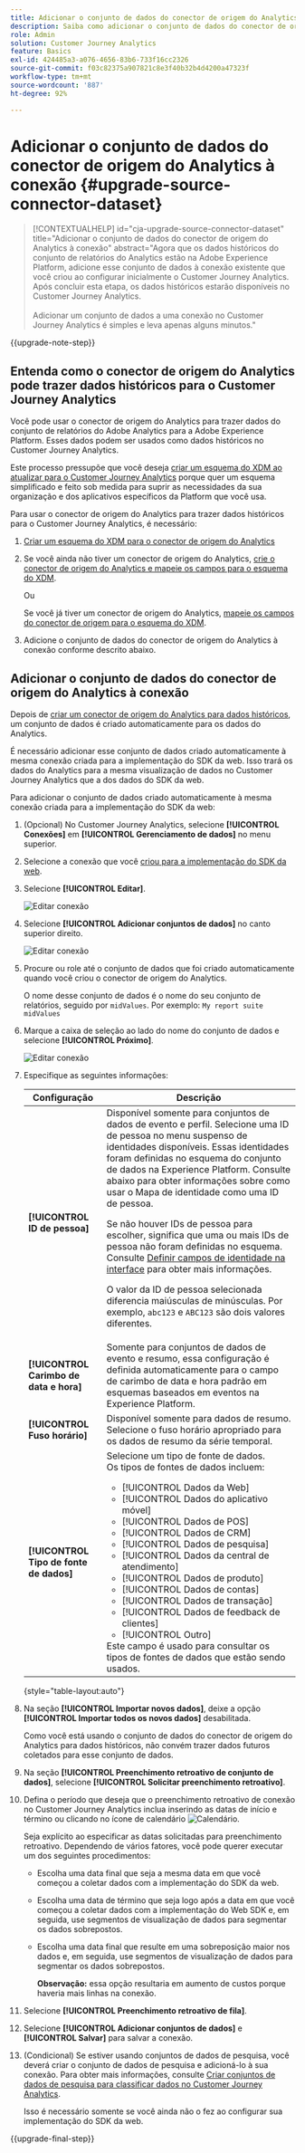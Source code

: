 ```yaml
---
title: Adicionar o conjunto de dados do conector de origem do Analytics à conexão
description: Saiba como adicionar o conjunto de dados do conector de origem do Analytics à conexão
role: Admin
solution: Customer Journey Analytics
feature: Basics
exl-id: 424485a3-a076-4656-83b6-733f16cc2326
source-git-commit: f03c82375a907821c8e3f40b32b4d4200a47323f
workflow-type: tm+mt
source-wordcount: '887'
ht-degree: 92%

---
```


# Adicionar o conjunto de dados do conector de origem do Analytics à conexão {#upgrade-source-connector-dataset}

<!-- markdownlint-disable MD034 -->

>[!CONTEXTUALHELP]
>id="cja-upgrade-source-connector-dataset"
>title="Adicionar o conjunto de dados do conector de origem do Analytics à conexão"
>abstract="Agora que os dados históricos do conjunto de relatórios do Analytics estão na Adobe Experience Platform, adicione esse conjunto de dados à conexão existente que você criou ao configurar inicialmente o Customer Journey Analytics. Após concluir esta etapa, os dados históricos estarão disponíveis no Customer Journey Analytics.<br><br>Adicionar um conjunto de dados a uma conexão no Customer Journey Analytics é simples e leva apenas alguns minutos."

<!-- markdownlint-enable MD034 -->

{{upgrade-note-step}}

## Entenda como o conector de origem do Analytics pode trazer dados históricos para o Customer Journey Analytics

Você pode usar o conector de origem do Analytics para trazer dados do conjunto de relatórios do Adobe Analytics para a Adobe Experience Platform. Esses dados podem ser usados como dados históricos no Customer Journey Analytics.

Este processo pressupõe que você deseja [criar um esquema do XDM ao atualizar para o Customer Journey Analytics](/help/getting-started/cja-upgrade/cja-upgrade-schema-create.md) porque quer um esquema simplificado e feito sob medida para suprir as necessidades da sua organização e dos aplicativos específicos da Platform que você usa.

Para usar o conector de origem do Analytics para trazer dados históricos para o Customer Journey Analytics, é necessário:

1. [Criar um esquema do XDM para o conector de origem do Analytics](/help/getting-started/cja-upgrade/cja-upgrade-source-connector-schema.md)

1. Se você ainda não tiver um conector de origem do Analytics, [crie o conector de origem do Analytics e mapeie os campos para o esquema do XDM](/help/getting-started/cja-upgrade/cja-upgrade-source-connector.md).

   Ou

   Se você já tiver um conector de origem do Analytics, [mapeie os campos do conector de origem para o esquema do XDM](/help/getting-started/cja-upgrade/cja-upgrade-from-source-connector.md).

1. Adicione o conjunto de dados do conector de origem do Analytics à conexão conforme descrito abaixo.

## Adicionar o conjunto de dados do conector de origem do Analytics à conexão

Depois de [criar um conector de origem do Analytics para dados históricos](/help/getting-started/cja-upgrade/cja-upgrade-source-connector.md), um conjunto de dados é criado automaticamente para os dados do Analytics.

É necessário adicionar esse conjunto de dados criado automaticamente à mesma conexão criada para a implementação do SDK da web. Isso trará os dados do Analytics para a mesma visualização de dados no Customer Journey Analytics que a dos dados do SDK da web.

Para adicionar o conjunto de dados criado automaticamente à mesma conexão criada para a implementação do SDK da web:

1. (Opcional) No Customer Journey Analytics, selecione **[!UICONTROL Conexões]** em **[!UICONTROL Gerenciamento de dados]** no menu superior.

1. Selecione a conexão que você [criou para a implementação do SDK da web](/help/getting-started/cja-upgrade/cja-upgrade-connection.md).

1. Selecione **[!UICONTROL Editar]**.

   ![Editar conexão](assets/connection-add-dataset.png)

1. Selecione **[!UICONTROL Adicionar conjuntos de dados]** no canto superior direito.

   ![Editar conexão](assets/connection-add-dateset2.png)

1. Procure ou role até o conjunto de dados que foi criado automaticamente quando você criou o conector de origem do Analytics.

   O nome desse conjunto de dados é o nome do seu conjunto de relatórios, seguido por `midValues`. Por exemplo: `My report suite midValues`

1. Marque a caixa de seleção ao lado do nome do conjunto de dados e selecione **[!UICONTROL Próximo]**.

   ![Editar conexão](assets/connection-add-dataset3.png)

1. Especifique as seguintes informações:

   <!-- Copied from help/connections/create-connection.md. Should we single source? -->

   | Configuração | Descrição |
   | --- | --- |
   | **[!UICONTROL ID de pessoa]** | Disponível somente para conjuntos de dados de evento e perfil. Selecione uma ID de pessoa no menu suspenso de identidades disponíveis. Essas identidades foram definidas no esquema do conjunto de dados na Experience Platform. Consulte abaixo para obter informações sobre como usar o Mapa de identidade como uma ID de pessoa.<p>Se não houver IDs de pessoa para escolher, significa que uma ou mais IDs de pessoa não foram definidas no esquema. Consulte [Definir campos de identidade na interface](https://experienceleague.adobe.com/pt-br/docs/experience-platform/xdm/ui/fields/identity) para obter mais informações. <p>O valor da ID de pessoa selecionada diferencia maiúsculas de minúsculas. Por exemplo, `abc123` e `ABC123` são dois valores diferentes. |
   | **[!UICONTROL Carimbo de data e hora]** | Somente para conjuntos de dados de evento e resumo, essa configuração é definida automaticamente para o campo de carimbo de data e hora padrão em esquemas baseados em eventos na Experience Platform. |
   | **[!UICONTROL Fuso horário]** | Disponível somente para dados de resumo. Selecione o fuso horário apropriado para os dados de resumo da série temporal. |
   | **[!UICONTROL Tipo de fonte de dados]** | Selecione um tipo de fonte de dados. <br/>Os tipos de fontes de dados incluem: <ul><li>[!UICONTROL Dados da Web]</li><li>[!UICONTROL Dados do aplicativo móvel]</li><li>[!UICONTROL Dados de POS]</li><li>[!UICONTROL Dados de CRM]</li><li>[!UICONTROL Dados de pesquisa]</li><li>[!UICONTROL Dados da central de atendimento]</li><li>[!UICONTROL Dados de produto]</li><li> [!UICONTROL Dados de contas]</li><li> [!UICONTROL Dados de transação]</li><li>[!UICONTROL Dados de feedback de clientes]</li><li> [!UICONTROL Outro]</li></ul>Este campo é usado para consultar os tipos de fontes de dados que estão sendo usados. |

   {style="table-layout:auto"}

1. Na seção **[!UICONTROL Importar novos dados]**, deixe a opção **[!UICONTROL Importar todos os novos dados]** desabilitada.

   Como você está usando o conjunto de dados do conector de origem do Analytics para dados históricos, não convém trazer dados futuros coletados para esse conjunto de dados.

1. Na seção **[!UICONTROL Preenchimento retroativo de conjunto de dados]**, selecione **[!UICONTROL Solicitar preenchimento retroativo]**.

1. Defina o período que deseja que o preenchimento retroativo de conexão no Customer Journey Analytics inclua inserindo as datas de início e término ou clicando no ícone de calendário ![Calendário](https://spectrum.adobe.com/static/icons/workflow_18/Smock_Calendar_18_N.svg).

   Seja explícito ao especificar as datas solicitadas para preenchimento retroativo. Dependendo de vários fatores, você pode querer executar um dos seguintes procedimentos:

   * Escolha uma data final que seja a mesma data em que você começou a coletar dados com a implementação do SDK da web.

   * Escolha uma data de término que seja logo após a data em que você começou a coletar dados com a implementação do Web SDK e, em seguida, use segmentos de visualização de dados para segmentar os dados sobrepostos.

   * Escolha uma data final que resulte em uma sobreposição maior nos dados e, em seguida, use segmentos de visualização de dados para segmentar os dados sobrepostos.

     **Observação:** essa opção resultaria em aumento de custos porque haveria mais linhas na conexão.

   <!-- Include any of the following?  Make sure you're explicit as to the dates you request backfill to. You want to request it to the date that you start gathering data with your Web SDK implementation. Also possibly include segments for any overlapping date. So you could request everything and then use a segment to exclude data that you don't want. That way if you need to move up the date, then you could change the date in the segment. Downside would be that you might pay for double rows.  When they do that, they're going to see all schema fields from both their custom schema and their Analytics schema. So they'll need to be cognizant to select the right fields, and never select any Analytics fields, because they will be mapped as part of the source connector. Never select any Analytics field group fields because they'll be mapped.  -->

1. Selecione **[!UICONTROL Preenchimento retroativo de fila]**.

1. Selecione **[!UICONTROL Adicionar conjuntos de dados]** e **[!UICONTROL Salvar]** para salvar a conexão.

1. (Condicional) Se estiver usando conjuntos de dados de pesquisa, você deverá criar o conjunto de dados de pesquisa e adicioná-lo à sua conexão. Para obter mais informações, consulte [Criar conjuntos de dados de pesquisa para classificar dados no Customer Journey Analytics](/help/getting-started/cja-upgrade/cja-upgrade-dataset-lookup.md).

   Isso é necessário somente se você ainda não o fez ao configurar sua implementação do SDK da web.

{{upgrade-final-step}}
